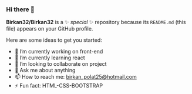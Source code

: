 ### Hi there 👋


**Birkan32/Birkan32** is a ✨ _special_ ✨ repository because its `README.md` (this file) appears on your GitHub profile.

Here are some ideas to get you started:

- 🔭 I’m currently working on front-end
- 🌱 I’m currently learning react
- 👯 I’m looking to collaborate on project
- 💬 Ask me about anything
- 📫 How to reach me: birkan_polat25@hotmail.com
- ⚡ Fun fact: HTML-CSS-BOOTSTRAP
